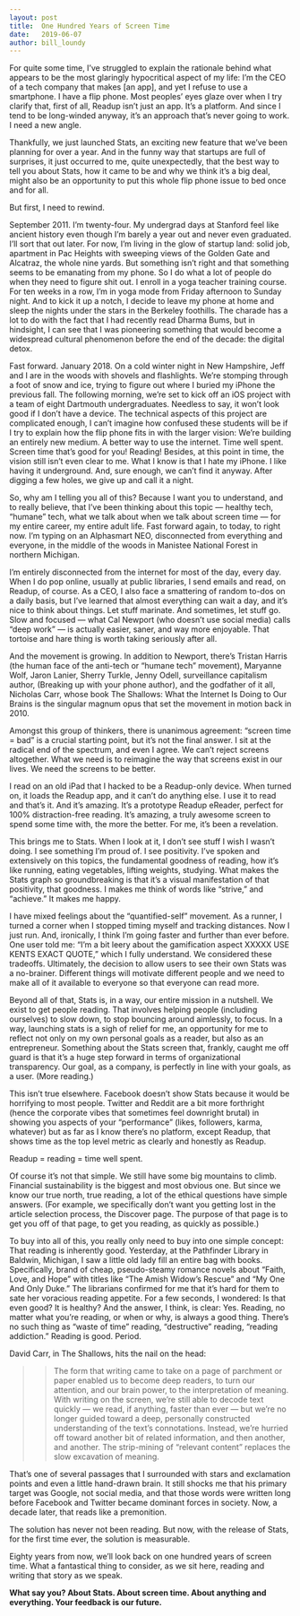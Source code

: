 ```yaml
---
layout: post
title:  One Hundred Years of Screen Time 
date:   2019-06-07
author: bill_loundy
---
```

For quite some time, I’ve struggled to explain the rationale behind what appears to be the most glaringly hypocritical aspect of my life: I’m the CEO of a tech company that makes [an app], and yet I refuse to use a smartphone. I have a flip phone. Most peoples’ eyes glaze over when I try clarify that, first of all, Readup isn’t just an app. It’s a platform. And since I tend to be long-winded anyway, it’s an approach that’s never going to work. I need a new angle. 

Thankfully, we just launched Stats, an exciting new feature that we’ve been planning for over a year. And in the funny way that startups are full of surprises, it just occurred to me, quite unexpectedly, that the best way to tell you about Stats, how it came to be and why we think it’s a big deal, might also be an opportunity to put this whole flip phone issue to bed once and for all. 

But first, I need to rewind. 

September 2011. I’m twenty-four. My undergrad days at Stanford feel like ancient history even though I’m barely a year out and never even graduated. I’ll sort that out later. For now, I’m living in the glow of startup land: solid job, apartment in Pac Heights with sweeping views of the Golden Gate and Alcatraz, the whole nine yards. But something isn’t right and that something seems to be emanating from my phone. So I do what a lot of people do when they need to figure shit out. I enroll in a yoga teacher training course. For ten weeks in a row, I’m in yoga mode from Friday afternoon to Sunday night. And to kick it up a notch, I decide to leave my phone at home and sleep the nights under the stars in the Berkeley foothills. The charade has a lot to do with the fact that I had recently read Dharma Bums, but in hindsight, I can see that I was pioneering something that would become a widespread cultural phenomenon before the end of the decade: the digital detox. 

Fast forward. January 2018. On a cold winter night in New Hampshire, Jeff and I are in the woods with shovels and flashlights. We’re stomping through a foot of snow and ice, trying to figure out where I buried my iPhone the previous fall. The following morning, we’re set to kick off an iOS project with a team of eight Dartmouth undergraduates. Needless to say, it won’t look good if I don’t have a device. The technical aspects of this project are complicated enough, I can’t imagine how confused these students will be if I try to explain how the flip phone fits in with the larger vision: We’re building an entirely new medium. A better way to use the internet. Time well spent. Screen time that’s good for you! Reading! Besides, at this point in time, the vision still isn’t even clear to me. What I know is that I hate my iPhone. I like having it underground. And, sure enough, we can’t find it anyway. After digging a few holes, we give up and call it a night.

So, why am I telling you all of this? Because I want you to understand, and to really believe, that I’ve been thinking about this topic  — healthy tech, “humane” tech, what we talk about when we talk about screen time — for my entire career, my entire adult life. Fast forward again, to today, to right now. I’m typing on an Alphasmart NEO, disconnected from everything and everyone, in the middle of the woods in Manistee National Forest in northern Michigan. 

I’m entirely disconnected from the internet for most of the day, every day. When I do pop online, usually at public libraries, I send emails and read, on Readup, of course. As a CEO, I also face a smattering of random to-dos on a daily basis, but I’ve learned that almost everything can wait a day, and it’s nice to think about things. Let stuff marinate. And sometimes, let stuff go. Slow and focused — what Cal Newport (who doesn’t use social media) calls “deep work” — is actually easier, saner, and way more enjoyable. That tortoise and hare thing is worth taking seriously after all.

And the movement is growing. In addition to Newport, there’s Tristan Harris (the human face of the anti-tech or “humane tech” movement), Maryanne Wolf, Jaron Lanier, Sherry Turkle, Jenny Odell, surveillance capitalism author, (Breaking up with your phone author), and the godfather of it all, Nicholas Carr, whose book The Shallows: What the Internet Is Doing to Our Brains is the singular magnum opus that set the movement in motion back in 2010.

Amongst this group of thinkers, there is unanimous agreement: “screen time = bad” is a crucial starting point, but it’s not the final answer. I sit at the radical end of the spectrum, and even I agree. We can’t reject screens altogether. What we need is to reimagine the way that screens exist in our lives. We need the screens to be better. 

I read on an old iPad that I hacked to be a Readup-only device. When turned on, it loads the Readup app, and it can’t do anything else. I use it to read and that’s it. And it’s amazing. It’s a prototype Readup eReader, perfect for 100% distraction-free reading. It’s amazing, a truly awesome screen to spend some time with, the more the better. For me, it’s been a revelation. 

This brings me to Stats. When I look at it, I don’t see stuff I wish I wasn’t doing. I see something I’m proud of. I see positivity. I’ve spoken and extensively on this topics, the fundamental goodness of reading, how it’s like running, eating vegetables, lifting weights, studying. What makes the Stats graph so groundbreaking is that it’s a visual manifestation of that positivity, that goodness. I makes me think of words like “strive,” and “achieve.” It makes me happy. 

I have mixed feelings about the “quantified-self” movement. As a runner, I turned a corner when I stopped timing myself and tracking distances. Now I just run. And, ironically, I think I’m going faster and further than ever before. One user told me: “I’m a bit leery about the gamification aspect XXXXX USE KENTS EXACT QUOTE,” which I fully understand. We considered these tradeoffs. Ultimately, the decision to allow users to see their own Stats was a no-brainer. Different things will motivate different people and we need to make all of it available to everyone so that everyone can read more. 

Beyond all of that, Stats is, in a way, our entire mission in a nutshell. We exist to get people reading. That involves helping people (including ourselves) to slow down, to stop bouncing around aimlessly, to focus. In a way, launching stats is a sigh of relief for me, an opportunity for me to reflect not only on my own personal goals as a reader, but also as an entrepreneur. Something about the Stats screen that, frankly, caught me off guard is that it’s a huge step forward in terms of organizational transparency. Our goal, as a company, is perfectly in line with your goals, as a user. (More reading.) 

This isn’t true elsewhere. Facebook doesn’t show Stats because it would be horrifying to most people. Twitter and Reddit are a bit more forthright (hence the corporate vibes that sometimes feel downright brutal) in showing you aspects of your “performance” (likes, followers, karma, whatever) but as far as I know there’s no platform, except Readup, that shows time as the top level metric as clearly and honestly as Readup. 

Readup = reading = time well spent. 

Of course it’s not that simple. We still have some big mountains to climb. Financial sustainability is the biggest and most obvious one. But since we know our true north, true reading, a lot of the ethical questions have simple answers. (For example, we specifically don’t want you getting lost in the article selection process, the Discover page. The purpose of that page is to get you off of that page, to get you reading, as quickly as possible.) 

To buy into all of this, you really only need to buy into one simple concept: That reading is inherently good. Yesterday, at the Pathfinder Library in Baldwin, Michigan, I saw a little old lady fill an entire bag with books. Specifically, brand of cheap, pseudo-steamy romance novels about “Faith, Love, and Hope” with titles like “The Amish Widow’s Rescue” and “My One And Only Duke.” The librarians confirmed for me that it’s hard for them to sate her voracious reading appetite. For a few seconds, I wondered: Is that even good? It is healthy? And the answer, I think, is clear: Yes. Reading, no matter what you’re reading, or when or why, is always a good thing. There’s no such thing as “waste of time” reading, “destructive” reading, “reading addiction.” Reading is good. Period. 

David Carr, in The Shallows, hits the nail on the head: 

>> The form that writing came to take on a page of parchment or paper enabled us to become deep readers, to turn our attention, and our brain power, to the interpretation of meaning. With writing on the screen, we’re still able to decode text quickly — we read, if anything, faster than ever — but we’re no longer guided toward a deep, personally constructed understanding of the text’s connotations. Instead, we’re hurried off toward another bit of related information, and then another, and another. The strip-mining of “relevant content” replaces the slow excavation of meaning.

That’s one of several passages that I surrounded with stars and exclamation points and even a little hand-drawn brain. It still shocks me that his primary target was Google, not social media, and that those words were written long before Facebook and Twitter became dominant forces in society. Now, a decade later, that reads like a premonition. 

The solution has never not been reading. But now, with the release of Stats, for the first time ever, the solution is measurable. 

Eighty years from now, we’ll look back on one hundred years of screen time. What a fantastical thing to consider, as we sit here, reading and writing that story as we speak. 

**What say you? About Stats. About screen time. About anything and everything. Your feedback is our future.**